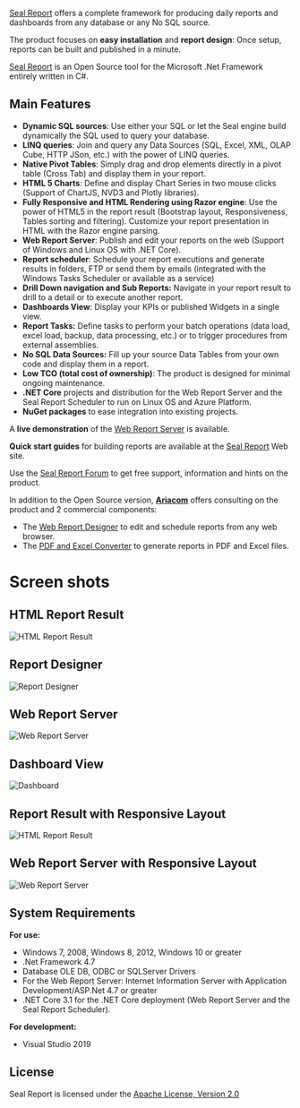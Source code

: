 <a href="https://sealreport.org" target=_blank>Seal Report</a> offers a complete framework for producing daily reports and dashboards from any database or any No SQL source.

The product focuses on **easy installation** and **report design**: Once setup, reports can be built and published in a minute. 

<a href="https://sealreport.org" target=_blank>Seal Report</a> is an Open Source tool for the Microsoft .Net Framework entirely written in C#.

## Main Features
* **Dynamic SQL sources**: Use either your SQL or let the Seal engine build dynamically the SQL used to query your database.
* **LINQ queries**: Join and query any Data Sources (SQL, Excel, XML, OLAP Cube, HTTP JSon, etc.) with the power of LINQ queries.
* **Native Pivot Tables**: Simply drag and drop elements directly in a pivot table (Cross Tab) and display them in your report.
* **HTML 5 Charts**: Define and display Chart Series in two mouse clicks (Support of ChartJS, NVD3 and Plotly libraries).
* **Fully Responsive and HTML Rendering using Razor engine**: Use the power of HTML5 in the report result (Bootstrap layout, Responsiveness, Tables sorting and filtering). Customize your report presentation in HTML with the Razor engine parsing.
* **Web Report Server**: Publish and edit your reports on the web (Support of Windows and Linux OS with .NET Core).
* **Report scheduler**: Schedule your report executions and generate results in folders, FTP or send them by emails (integrated with the Windows Tasks Scheduler or available as a service)
* **Drill Down navigation and Sub Reports:** Navigate in your report result to drill to a detail or to execute another report.
* **Dashboards View**: Display your KPIs or published Widgets in a single view.
* **Report Tasks:** Define tasks to perform your batch operations (data load, excel load, backup, data processing, etc.) or to trigger procedures from external assemblies.
* **No SQL Data Sources:**
Fill up your source Data Tables from your own code and display them in a report.
* **Low TCO (total cost of ownership)**: The product is designed for minimal ongoing maintenance.
* **.NET Core** projects and distribution for the Web Report Server and the Seal Report Scheduler to run on Linux OS and Azure Platform.
* **NuGet packages** to ease integration into existing projects.

A **live demonstration** of the <a href="https://sealreport.org/demo" target=_blank>Web Report Server</a> is available.

**Quick start guides**  for building reports are available at the <a href="https://sealreport.org" target=_blank>Seal Report</a> Web site.

Use the <a href="https://sealreport.org/forum" target=_blank>Seal Report Forum</a> to get free support, information and hints on the product.

In addition to the Open Source version, **<a href="https://ariacom.com" target=_blank>Ariacom</a>** offers consulting on the product and 2 commercial components:
* The <a href="https://ariacom.com/sealweblicense.cshtml" target=_blank>Web Report Designer</a> to edit and schedule reports from any web browser.
* The <a href="https://ariacom.com/sealreportlicense.cshtml" target=_blank>PDF and Excel Converter</a> to generate reports in PDF and Excel files.

# Screen shots 
## HTML Report Result
![HTML Report Result](https://ariacom.com/ImagesGITHUB/reportResult2.png) 

## Report Designer
![Report Designer](https://ariacom.com/ImagesGITHUB/reportDesigner.png)

## Web Report Server
![Web Report Server](https://ariacom.com/ImagesGITHUB/webServer2.png)

## Dashboard View
![Dashboard](https://ariacom.com/ImagesGITHUB/dashboard2.png)

## Report Result with Responsive Layout
![HTML Report Result](https://ariacom.com/ImagesGITHUB/reportResultResp.png) 

## Web Report Server with Responsive Layout
![Web Report Server](https://ariacom.com/ImagesGITHUB/webServerResp.png)

## System Requirements
**For use:**
* Windows 7, 2008, Windows 8, 2012, Windows 10 or greater
* .Net Framework 4.7
* Database OLE DB, ODBC or SQLServer Drivers
* For the Web Report Server: Internet Information Server with Application Development/ASP.Net 4.7 or greater
* .NET Core 3.1 for the .NET Core deployment (Web Report Server and the Seal Report Scheduler).


**For development:**
* Visual Studio 2019

## License
Seal Report is licensed under the <a href="https://www.apache.org/licenses/LICENSE-2.0" target="_blank">Apache License, Version 2.0</a>
